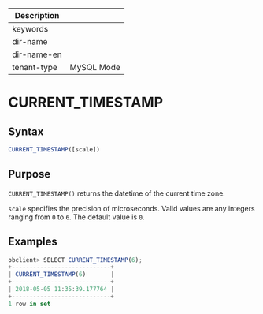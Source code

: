 | Description   |                 |
|---------------|-----------------|
| keywords      |                 |
| dir-name      |                 |
| dir-name-en   |                 |
| tenant-type   | MySQL Mode      |

# CURRENT_TIMESTAMP

## Syntax

```javascript
CURRENT_TIMESTAMP([scale])
```

## Purpose

`CURRENT_TIMESTAMP()` returns the datetime of the current time zone.

`scale` specifies the precision of microseconds. Valid values are any integers ranging from `0` to `6`. The default value is `0`.

## Examples

```javascript
obclient> SELECT CURRENT_TIMESTAMP(6);
+----------------------------+
| CURRENT_TIMESTAMP(6)       |
+----------------------------+
| 2018-05-05 11:35:39.177764 |
+----------------------------+
1 row in set
```
